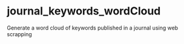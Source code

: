 # journal_keywords_wordCloud
Generate a word cloud of keywords published in a journal using web scrapping
